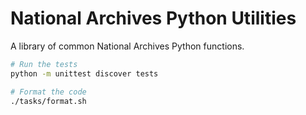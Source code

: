 # National Archives Python Utilities

A library of common National Archives Python functions.

```sh
# Run the tests
python -m unittest discover tests

# Format the code
./tasks/format.sh
```